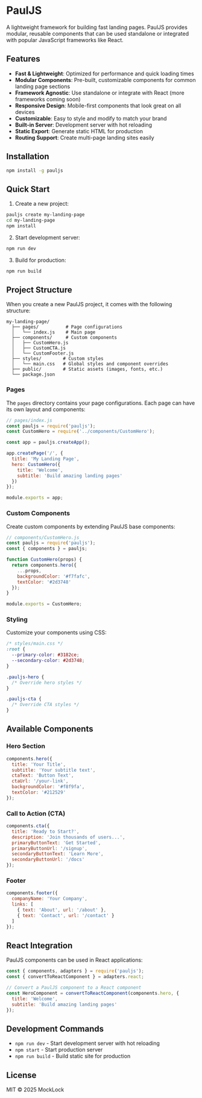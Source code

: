# PaulJS

A lightweight framework for building fast landing pages. PaulJS provides modular, reusable components that can be used standalone or integrated with popular JavaScript frameworks like React.

## Features

- **Fast & Lightweight**: Optimized for performance and quick loading times
- **Modular Components**: Pre-built, customizable components for common landing page sections
- **Framework Agnostic**: Use standalone or integrate with React (more frameworks coming soon)
- **Responsive Design**: Mobile-first components that look great on all devices
- **Customizable**: Easy to style and modify to match your brand
- **Built-in Server**: Development server with hot reloading
- **Static Export**: Generate static HTML for production
- **Routing Support**: Create multi-page landing sites easily

## Installation
```bash
npm install -g pauljs
```

## Quick Start

1. Create a new project:
```bash
pauljs create my-landing-page
cd my-landing-page
npm install
```

2. Start development server:
```bash
npm run dev
```

3. Build for production:
```bash
npm run build
```

## Project Structure

When you create a new PaulJS project, it comes with the following structure:

```
my-landing-page/
  ├── pages/          # Page configurations
  │   └── index.js    # Main page
  ├── components/     # Custom components
  │   ├── CustomHero.js
  │   ├── CustomCTA.js
  │   └── CustomFooter.js
  ├── styles/        # Custom styles
  │   └── main.css   # Global styles and component overrides
  ├── public/        # Static assets (images, fonts, etc.)
  └── package.json
```

### Pages

The `pages` directory contains your page configurations. Each page can have its own layout and components:

```javascript
// pages/index.js
const pauljs = require('pauljs');
const CustomHero = require('../components/CustomHero');

const app = pauljs.createApp();

app.createPage('/', {
  title: 'My Landing Page',
  hero: CustomHero({
    title: 'Welcome',
    subtitle: 'Build amazing landing pages'
  })
});

module.exports = app;
```

### Custom Components

Create custom components by extending PaulJS base components:

```javascript
// components/CustomHero.js
const pauljs = require('pauljs');
const { components } = pauljs;

function CustomHero(props) {
  return components.hero({
    ...props,
    backgroundColor: '#f7fafc',
    textColor: '#2d3748'
  });
}

module.exports = CustomHero;
```

### Styling

Customize your components using CSS:

```css
/* styles/main.css */
:root {
  --primary-color: #3182ce;
  --secondary-color: #2d3748;
}

.pauljs-hero {
  /* Override hero styles */
}

.pauljs-cta {
  /* Override CTA styles */
}
```

## Available Components

### Hero Section
```javascript
components.hero({
  title: 'Your Title',
  subtitle: 'Your subtitle text',
  ctaText: 'Button Text',
  ctaUrl: '/your-link',
  backgroundColor: '#f8f9fa',
  textColor: '#212529'
});
```

### Call to Action (CTA)
```javascript
components.cta({
  title: 'Ready to Start?',
  description: 'Join thousands of users...',
  primaryButtonText: 'Get Started',
  primaryButtonUrl: '/signup',
  secondaryButtonText: 'Learn More',
  secondaryButtonUrl: '/docs'
});
```

### Footer
```javascript
components.footer({
  companyName: 'Your Company',
  links: [
    { text: 'About', url: '/about' },
    { text: 'Contact', url: '/contact' }
  ]
});
```

## React Integration

PaulJS components can be used in React applications:

```javascript
const { components, adapters } = require('pauljs');
const { convertToReactComponent } = adapters.react;

// Convert a PaulJS component to a React component
const HeroComponent = convertToReactComponent(components.hero, {
  title: 'Welcome',
  subtitle: 'Build amazing landing pages'
});
```

## Development Commands

- `npm run dev` - Start development server with hot reloading
- `npm start` - Start production server
- `npm run build` - Build static site for production

## License

MIT © 2025 MockLock

